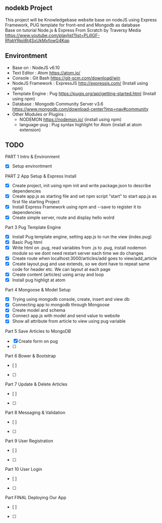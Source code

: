 ## nodekb Project
This project will be Knowledgebase website base on nodeJS using Express Framework, PUG template for front-end and Mongodb as database  
Base on tutorial Node.js & Express From Scratch by Traversy Media
https://www.youtube.com/playlist?list=PLillGF-RfqbYRpji8t4SxUkMxfowG4Kqp

## Environtment
  * Base on : NodeJS v6.10
  * Text Editor : Atom https://atom.io/
  * Console : Git Bash https://git-scm.com/download/win
  * NodeJS Framework : ExpressJS http://expressjs.com/ (Install using npm)
  * Template Engine : Pug https://pugjs.org/api/getting-started.html (Install using npm)
  * Database : Mongodb Community Server v3.6 https://www.mongodb.com/download-center?jmp=nav#community
  * Other Modules or Plugins :
    * NODEMON https://nodemon.io/ (install using npm)
    * language-pug : Pug syntax highlight for Atom (install at atom extension)

## TODO
 PART 1 Intro & Environment
   * [x] Setup environtment

 PART 2 App Setup & Express Install
   * [x] Create project, init using npm init and write package.json to describe dependencies
   * [x]  Create app.js as starting file and set npm script "start" to start app.js as first file starting Project
   * [x] Install Express Framework using npm and --save to register it to dependencies
   * [x] Create simple server, route and display hello wolrd  

Part 3 Pug Template Engine
  * [x] Install Pug template engine, setting app.js to run the view (index.pug)
  * [x] Basic Pug html
  * [x] Write html on .pug, read variables from .js to .pug, install nodemon module so we dont need restart server each time we do changes
  * [x] Create route when localhost:3000/articles/add goes to view/add_article
  * [x] Create layout.pug and use extends, so we dont have to repeat same code for header etc. We can layout at each page
  * [x] Create content (articles) using array and loop
  * [x] Install pug highligt at atom

Part 4 Mongoose & Model Setup
  * [x] Trying using mongodb console, create, insert and view db
  * [x] Connecting app to mongodb through Mongoose
  * [x] Create model and schema
  * [x] Connect app.js with model and send value to website
  * [x] Show all attribute from article to view using pug variable

Part 5 Save Articles to MongoDB
 * [x] Create form on pug
 * [ ]

Part 6 Bower & Bootstrap
 * [ ]
 * [ ]

Part 7 Update & Delete Articles
 * [ ]
 * [ ]

Part 8 Messaging & Validation
* [ ]
* [ ]

Part 9 User Registration
* [ ]
* [ ]

Part 10  User Login
* [ ]
* [ ]

Part FINAL Deploying Our App
* [ ]
* [ ]
